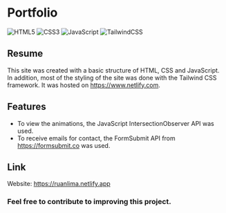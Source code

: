 # Portfolio

![HTML5](https://img.shields.io/badge/html5-%23E34F26.svg?style=for-the-badge&logo=html5&logoColor=white)
![CSS3](https://img.shields.io/badge/css3-%231572B6.svg?style=for-the-badge&logo=css3&logoColor=white)
![JavaScript](https://img.shields.io/badge/javascript-%23323330.svg?style=for-the-badge&logo=javascript&logoColor=%23F7DF1E)
![TailwindCSS](https://img.shields.io/badge/tailwindcss-%2338B2AC.svg?style=for-the-badge&logo=tailwind-css&logoColor=white)

## Resume
This site was created with a basic structure of HTML, CSS and JavaScript. 
In addition, most of the styling of the site was done with the Tailwind CSS framework. It was hosted on <a href="https://www.netlify.com">https://www.netlify.com</a>.

## Features
- To view the animations, the JavaScript IntersectionObserver API was used.
- To receive emails for contact, the FormSubmit API from <a href="https://formsubmit.co">https://formsubmit.co</a> was used.

## Link
Website: <a href="https://ruanlima.netlify.app">https://ruanlima.netlify.app</a>



### Feel free to contribute to improving this project.
